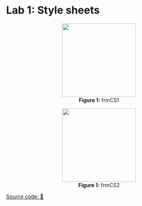 # Lab 1: Style sheets

<p align="center">
<img src="https://github.com/drshahizan/learn-aspnet/blob/main/lab/styles/images/frmCS1.png"  height="200" /></br>
<b>Figure 1:</b> frmCS1
</p>

<p align="center">
<img src="https://github.com/drshahizan/learn-aspnet/blob/main/lab/styles/images/frmCS2.png"  height="200" /></br>
<b>Figure 1:</b> frmCS2
</p>

[Source code: 💾](https://drive.google.com/file/d/13liYFFY9OBHm2ujIgm79aTGBP6FNfdrR/view?usp=share_link)
